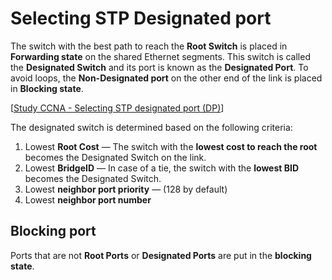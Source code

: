 # Selecting STP Designated port

The switch with the best path to reach the **Root Switch** is placed in **Forwarding state** on the shared Ethernet segments.
This switch is called the **Designated Switch** and its port is known as the **Designated Port**.
To avoid loops, the **Non-Designated port** on the other end of the link is placed in **Blocking state**.

[[Study CCNA - Selecting STP designated port (DP)](https://study-ccna.com/selecting-stp-designated-port-dp/)]

The designated switch is determined based on the following criteria:

1. Lowest **Root Cost** — The switch with the **lowest cost to reach the root** becomes the Designated Switch on the link.
2. Lowest **BridgeID** — In case of a tie, the switch with the **lowest BID** becomes the Designated Switch.
3. Lowest **neighbor port priority** — (128 by default)
4. Lowest **neighbor port number**

## Blocking port

Ports that are not **Root Ports** or **Designated Ports** are put in the **blocking state**.

